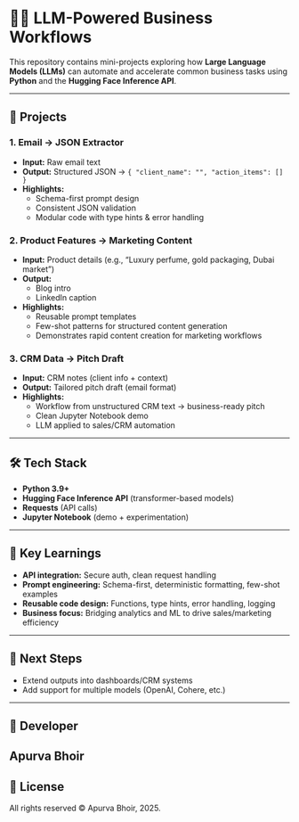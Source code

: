 # 🧑‍💻 LLM-Powered Business Workflows  

This repository contains mini-projects exploring how **Large Language Models (LLMs)** can automate and accelerate common business tasks using **Python** and the **Hugging Face Inference API**.  

---

## 🚀 Projects  

### 1. Email → JSON Extractor  
- **Input:** Raw email text  
- **Output:** Structured JSON → `{ "client_name": "", "action_items": [] }`  
- **Highlights:**  
  - Schema-first prompt design  
  - Consistent JSON validation  
  - Modular code with type hints & error handling  

### 2. Product Features → Marketing Content  
- **Input:** Product details (e.g., “Luxury perfume, gold packaging, Dubai market”)  
- **Output:**  
  - Blog intro  
  - LinkedIn caption  
- **Highlights:**  
  - Reusable prompt templates  
  - Few-shot patterns for structured content generation  
  - Demonstrates rapid content creation for marketing workflows  

### 3. CRM Data → Pitch Draft  
- **Input:** CRM notes (client info + context)  
- **Output:** Tailored pitch draft (email format)  
- **Highlights:**  
  - Workflow from unstructured CRM text → business-ready pitch  
  - Clean Jupyter Notebook demo  
  - LLM applied to sales/CRM automation  

---

## 🛠️ Tech Stack  
- **Python 3.9+**  
- **Hugging Face Inference API** (transformer-based models)  
- **Requests** (API calls)  
- **Jupyter Notebook** (demo + experimentation)  

---

## 🔑 Key Learnings  
- **API integration:** Secure auth, clean request handling  
- **Prompt engineering:** Schema-first, deterministic formatting, few-shot examples  
- **Reusable code design:** Functions, type hints, error handling, logging  
- **Business focus:** Bridging analytics and ML to drive sales/marketing efficiency  

---

## 📌 Next Steps  
- Extend outputs into dashboards/CRM systems  
- Add support for multiple models (OpenAI, Cohere, etc.) 

---
## 👤 Developer
Apurva Bhoir
--- 

## 📜 License
All rights reserved © Apurva Bhoir, 2025.
